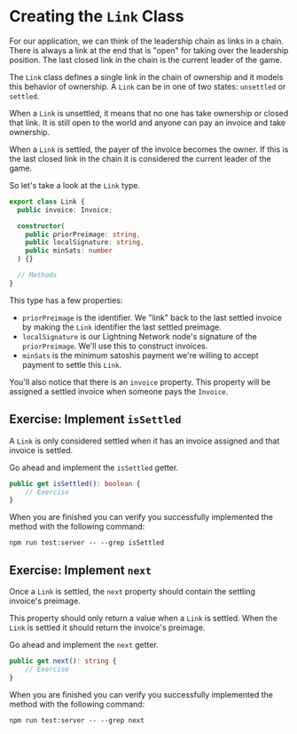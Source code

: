 # Creating the `Link` Class

For our application, we can think of the leadership chain as links in a chain. There is always a link at the end that is "open" for taking over the leadership position. The last closed link in the chain is the current leader of the game. 

The `Link` class defines a single link in the chain of ownership and it models this behavior of ownership. A `Link` can be in one of two states: `unsettled` or `settled`.

When a `Link` is unsettled, it means that no one has take ownership or closed that link. It is still open to the world and anyone can pay an invoice and take ownership.

When a `Link` is settled, the payer of the invoice becomes the owner. If this is the last closed link in the chain it is considered the current leader of the game.

So let's take a look at the `Link` type.

```typescript
export class Link {
  public invoice: Invoice;

  constructor(
    public priorPreimage: string,
    public localSignature: string,
    public minSats: number
  ) {}

  // Methods
}
```

This type has a few properties:

- `priorPreimage` is the identifier. We "link" back to the last settled invoice by making the `Link` identifier the last settled preimage.
- `localSignature` is our Lightning Network node's signature of the `priorPreimage`. We'll use this to construct invoices.
- `minSats` is the minimum satoshis payment we're willing to accept payment to settle this `Link`.

You'll also notice that there is an `invoice` property. This property will be assigned a settled invoice when someone pays the `Invoice`.

## Exercise: Implement `isSettled`

A `Link` is only considered settled when it has an invoice assigned and that invoice is settled.

Go ahead and implement the `isSettled` getter.

```typescript
public get isSettled(): boolean {
    // Exercise
}
```

When you are finished you can verify you successfully implemented the method with the following command:

```
npm run test:server -- --grep isSettled
```

## Exercise: Implement `next`

Once a `Link` is settled, the `next` property should contain the settling invoice's preimage.

This property should only return a value when a `Link` is settled. When the `Link` is settled it should return the invoice's preimage.

Go ahead and implement the `next` getter.

```typescript
public get next(): string {
    // Exercise
}
```

When you are finished you can verify you successfully implemented the method with the following command:

```
npm run test:server -- --grep next
```
